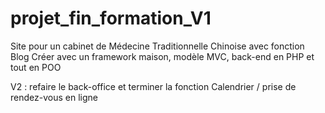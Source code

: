 # projet_fin_formation_V1
Site pour un cabinet de Médecine Traditionnelle Chinoise avec fonction Blog
Créer avec un framework maison, modèle MVC, back-end en PHP et tout en POO

V2 : refaire le back-office et terminer la fonction Calendrier / prise de rendez-vous en ligne

